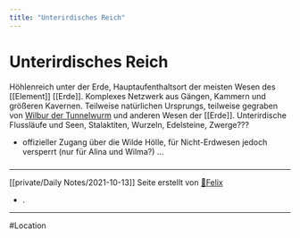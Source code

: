 ```yaml
---
title: "Unterirdisches Reich"
---
```

# Unterirdisches Reich
Höhlenreich unter der Erde, Hauptaufenthaltsort der meisten Wesen des [[Element]] [[Erde]]. Komplexes Netzwerk aus Gängen, Kammern und größeren Kavernen. Teilweise natürlichen Ursprungs, teilweise gegraben von [Wilbur der Tunnelwurm](Bewohner/Wilbur%20der%20Tunnelwurm.md) und anderen Wesen der [[Erde]]. Unterirdische Flussläufe und Seen, Stalaktiten, Wurzeln, Edelsteine, Zwerge???
- offizieller Zugang über die Wilde Hölle, für Nicht-Erdwesen jedoch versperrt (nur für Alina und Wilma?)
...
#####
---
[[private/Daily Notes/2021-10-13]] Seite erstellt von [🐨Felix](private/🐨Felix.md)
- .
---
#Location